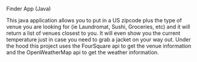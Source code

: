 Finder App (Java)

This java application allows you to put in a US zipcode plus the type of venue you are looking for (ie Laundromat, Sushi, Groceries, etc) and it will return a list of venues closest to you. It will even show you the current temperature just in case you need to grab a jacket on your way out. Under the hood this project uses the FourSquare api to get the venue information and the OpenWeatherMap api to get the weather information.
